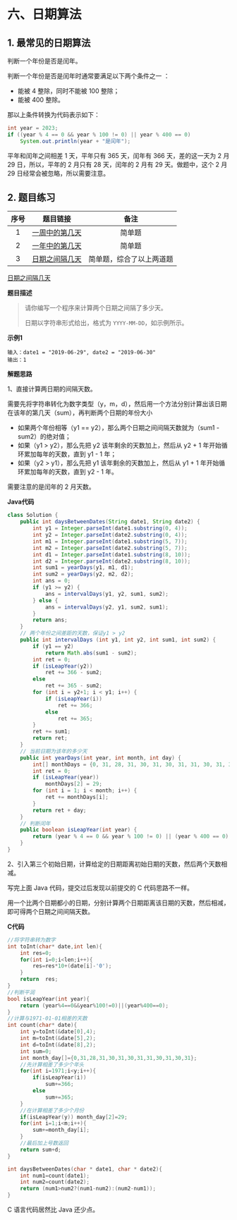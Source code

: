 # 六、日期算法

## 1. 最常见的日期算法

判断一个年份是否是闰年。

判断一个年份是否是闰年时通常要满足以下两个条件之一 ：

+ 能被 4 整除，同时不能被 100 整除；
+ 能被 400 整除。

那以上条件转换为代码表示如下：

```java
int year = 2023;
if ((year % 4 == 0 && year % 100 != 0) || year % 400 == 0)
    System.out.println(year + "是闰年");
```

平年和闰年之间相差 1 天，平年只有 365 天，闰年有 366 天，差的这一天为 2 月 29 日，所以，平年的 2 月只有 28 天，闰年的 2 月有 29 天。做题中，这个 2 月 29 日经常会被忽略，所以需要注意。

## 2. 题目练习

| 序号 |                           题目链接                           |           备注           |
| :--: | :----------------------------------------------------------: | :----------------------: |
|  1   | [一周中的第几天](https://leetcode.cn/problems/day-of-the-week/description/) |          简单题          |
|  2   | [ 一年中的第几天](https://leetcode.cn/problems/day-of-the-year/description/) |          简单题          |
|  3   | [日期之间隔几天](https://leetcode.cn/problems/number-of-days-between-two-dates/description/) | 简单题，综合了以上两道题 |

[日期之间隔几天](https://leetcode.cn/problems/number-of-days-between-two-dates/description/)

**题目描述**

> 请你编写一个程序来计算两个日期之间隔了多少天。
>
> 日期以字符串形式给出，格式为 `YYYY-MM-DD`，如示例所示。

**示例1**

```
输入：date1 = "2019-06-29", date2 = "2019-06-30"
输出：1
```

**解题思路**

1、直接计算两日期的间隔天数。

需要先将字符串转化为数字类型（y，m，d），然后用一个方法分别计算出该日期在该年的第几天（sum），再判断两个日期的年份大小

+ 如果两个年份相等（y1 == y2），那么两个日期之间间隔天数就为（sum1 - sum2）的绝对值；
+ 如果（y1 > y2），那么先把 y2 该年剩余的天数加上，然后从 y2 + 1 年开始循环累加每年的天数，直到 y1 - 1 年；
+ 如果（y2 > y1），那么先把 y1 该年剩余的天数加上，然后从 y1 + 1 年开始循环累加每年的天数，直到 y2 - 1 年。

需要注意的是闰年的 2 月天数。

**Java代码**

```java
class Solution {
    public int daysBetweenDates(String date1, String date2) {
        int y1 = Integer.parseInt(date1.substring(0, 4));
        int y2 = Integer.parseInt(date2.substring(0, 4));
        int m1 = Integer.parseInt(date1.substring(5, 7));
        int m2 = Integer.parseInt(date2.substring(5, 7));
        int d1 = Integer.parseInt(date1.substring(8, 10));
        int d2 = Integer.parseInt(date2.substring(8, 10));   
        int sum1 = yearDays(y1, m1, d1);
        int sum2 = yearDays(y2, m2, d2);
        int ans = 0;
        if (y1 >= y2) {
            ans = intervalDays(y1, y2, sum1, sum2);
        } else {
            ans = intervalDays(y2, y1, sum2, sum1);
        } 
        return ans;
    }
    // 两个年份之间差距的天数，保证y1 > y2
    public int intervalDays (int y1, int y2, int sum1, int sum2) { 
        if (y1 == y2)
            return Math.abs(sum1 - sum2);
        int ret = 0;
        if (isLeapYear(y2))
            ret += 366 - sum2;
        else
            ret += 365 - sum2;
        for (int i = y2+1; i < y1; i++) {
            if (isLeapYear(i))
                ret += 366;
            else
                ret += 365;
        }
        ret += sum1;
        return ret;
    }
    // 当前日期为该年的多少天
    public int yearDays(int year, int month, int day) {
        int[] monthDays = {0, 31, 28, 31, 30, 31, 30, 31, 31, 30, 31, 30, 31};
        int ret = 0;
        if (isLeapYear(year))
            monthDays[2] = 29;
        for (int i = 1; i < month; i++) {
            ret += monthDays[i];
        }
        return ret + day;
    }
    // 判断闰年
    public boolean isLeapYear(int year) {
        return (year % 4 == 0 && year % 100 != 0) || (year % 400 == 0);
    }
}
```

2、引入第三个初始日期，计算给定的日期距离初始日期的天数，然后两个天数相减。

写完上面 Java 代码，提交过后发现以前提交的 C 代码思路不一样。

用一个比两个日期都小的日期，分别计算两个日期距离该日期的天数，然后相减，即可得两个日期之间间隔天数。

**C代码**

```c
//将字符串转为数字
int toInt(char* date,int len){
    int res=0;
    for(int i=0;i<len;i++){
        res=res*10+(date[i]-'0');
    }
    return  res;
}
//判断平润
bool isLeapYear(int year){
    return (year%4==0&&year%100!=0)||(year%400==0);
}
//计算与1971-01-01相差的天数
int count(char* date){
    int y=toInt(&date[0],4);
    int m=toInt(&date[5],2);
    int d=toInt(&date[8],2);
    int sum=0;
    int month_day[]={0,31,28,31,30,31,30,31,31,30,31,30,31};
    //先计算相差了多少个年头
    for(int i=1971;i<y;i++){
        if(isLeapYear(i))
            sum+=366;
        else
            sum+=365;
    }
    //在计算相差了多少个月份
    if(isLeapYear(y)) month_day[2]=29;
    for(int i=1;i<m;i++){
        sum+=month_day[i];
    }
    //最后加上号数返回
    return sum+d;
}

int daysBetweenDates(char * date1, char * date2){
    int num1=count(date1);
    int num2=count(date2);
    return (num1>num2?(num1-num2):(num2-num1));
}
```

C 语言代码居然比 Java 还少点。